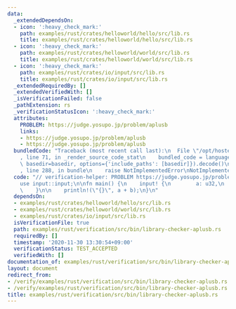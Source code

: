 ```yaml
---
data:
  _extendedDependsOn:
  - icon: ':heavy_check_mark:'
    path: examples/rust/crates/helloworld/hello/src/lib.rs
    title: examples/rust/crates/helloworld/hello/src/lib.rs
  - icon: ':heavy_check_mark:'
    path: examples/rust/crates/helloworld/world/src/lib.rs
    title: examples/rust/crates/helloworld/world/src/lib.rs
  - icon: ':heavy_check_mark:'
    path: examples/rust/crates/io/input/src/lib.rs
    title: examples/rust/crates/io/input/src/lib.rs
  _extendedRequiredBy: []
  _extendedVerifiedWith: []
  _isVerificationFailed: false
  _pathExtension: rs
  _verificationStatusIcon: ':heavy_check_mark:'
  attributes:
    PROBLEM: https://judge.yosupo.jp/problem/aplusb
    links:
    - https://judge.yosupo.jp/problem/aplusb
    - https://judge.yosupo.jp/problem/aplusb
  bundledCode: "Traceback (most recent call last):\n  File \"/opt/hostedtoolcache/Python/3.10.2/x64/lib/python3.10/site-packages/onlinejudge_verify/documentation/build.py\"\
    , line 71, in _render_source_code_stat\n    bundled_code = language.bundle(stat.path,\
    \ basedir=basedir, options={'include_paths': [basedir]}).decode()\n  File \"/opt/hostedtoolcache/Python/3.10.2/x64/lib/python3.10/site-packages/onlinejudge_verify/languages/rust.py\"\
    , line 288, in bundle\n    raise NotImplementedError\nNotImplementedError\n"
  code: "// verification-helper: PROBLEM https://judge.yosupo.jp/problem/aplusb\n\n\
    use input::input;\n\nfn main() {\n    input! {\n        a: u32,\n        b: u32,\n\
    \    }\n\n    println!(\"{}\", a + b);\n}\n"
  dependsOn:
  - examples/rust/crates/helloworld/hello/src/lib.rs
  - examples/rust/crates/helloworld/world/src/lib.rs
  - examples/rust/crates/io/input/src/lib.rs
  isVerificationFile: true
  path: examples/rust/verification/src/bin/library-checker-aplusb.rs
  requiredBy: []
  timestamp: '2020-11-30 13:30:54+09:00'
  verificationStatus: TEST_ACCEPTED
  verifiedWith: []
documentation_of: examples/rust/verification/src/bin/library-checker-aplusb.rs
layout: document
redirect_from:
- /verify/examples/rust/verification/src/bin/library-checker-aplusb.rs
- /verify/examples/rust/verification/src/bin/library-checker-aplusb.rs.html
title: examples/rust/verification/src/bin/library-checker-aplusb.rs
---
```

